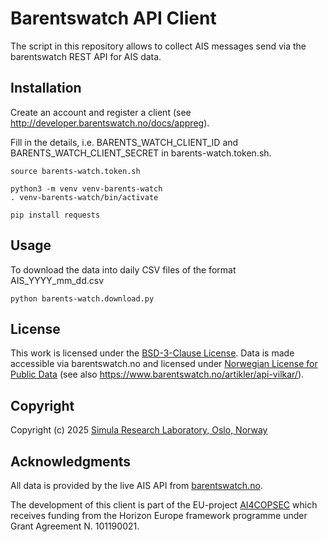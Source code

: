# Barentswatch API Client

The script in this repository allows to collect AIS messages send via the barentswatch REST API for AIS data.

## Installation

Create an account and register a client (see http://developer.barentswatch.no/docs/appreg).

Fill in the details, i.e. BARENTS_WATCH_CLIENT_ID and BARENTS_WATCH_CLIENT_SECRET in barents-watch.token.sh.

```
source barents-watch.token.sh

python3 -m venv venv-barents-watch
. venv-barents-watch/bin/activate

pip install requests
``` 

## Usage
To download the data into daily CSV files of the format AIS_YYYY_mm_dd.csv

``` 
python barents-watch.download.py
```

## License
This work is licensed under the [BSD-3-Clause License](https://github.com/2maz/ai4copsec-barentswatch/blob/main/LICENSE).
Data is made accessible via barentswatch.no and licensed under [Norwegian License for Public Data](https://data.norge.no/nlod) (see also https://www.barentswatch.no/artikler/api-vilkar/).

## Copyright

Copyright (c) 2025 [Simula Research Laboratory, Oslo, Norway](https://www.simula.no/research/research-departments)

## Acknowledgments

All data is provided by the live AIS API from [barentswatch.no](https://developer.barentswatch.no/docs/AIS/live-ais-api/).

The development of this client is part of the EU-project [AI4COPSEC](https://ai4copsec.eu) which receives funding
 from the Horizon Europe framework programme under Grant Agreement N. 101190021.

